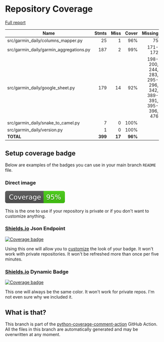 # Repository Coverage

[Full report](https://htmlpreview.github.io/?https://github.com/andgineer/garmin-daily/blob/python-coverage-comment-action-data/htmlcov/index.html)

| Name                                      |    Stmts |     Miss |   Cover |   Missing |
|------------------------------------------ | -------: | -------: | ------: | --------: |
| src/garmin\_daily/columns\_mapper.py      |       25 |        1 |     96% |        75 |
| src/garmin\_daily/garmin\_aggregations.py |      187 |        2 |     99% |   171-172 |
| src/garmin\_daily/google\_sheet.py        |      179 |       14 |     92% |198-200, 244, 283, 295-296, 342, 389-391, 395-396, 476 |
| src/garmin\_daily/snake\_to\_camel.py     |        7 |        0 |    100% |           |
| src/garmin\_daily/version.py              |        1 |        0 |    100% |           |
|                                 **TOTAL** |  **399** |   **17** | **96%** |           |


## Setup coverage badge

Below are examples of the badges you can use in your main branch `README` file.

### Direct image

[![Coverage badge](https://raw.githubusercontent.com/andgineer/garmin-daily/python-coverage-comment-action-data/badge.svg)](https://htmlpreview.github.io/?https://github.com/andgineer/garmin-daily/blob/python-coverage-comment-action-data/htmlcov/index.html)

This is the one to use if your repository is private or if you don't want to customize anything.

### [Shields.io](https://shields.io) Json Endpoint

[![Coverage badge](https://img.shields.io/endpoint?url=https://raw.githubusercontent.com/andgineer/garmin-daily/python-coverage-comment-action-data/endpoint.json)](https://htmlpreview.github.io/?https://github.com/andgineer/garmin-daily/blob/python-coverage-comment-action-data/htmlcov/index.html)

Using this one will allow you to [customize](https://shields.io/endpoint) the look of your badge.
It won't work with private repositories. It won't be refreshed more than once per five minutes.

### [Shields.io](https://shields.io) Dynamic Badge

[![Coverage badge](https://img.shields.io/badge/dynamic/json?color=brightgreen&label=coverage&query=%24.message&url=https%3A%2F%2Fraw.githubusercontent.com%2Fandgineer%2Fgarmin-daily%2Fpython-coverage-comment-action-data%2Fendpoint.json)](https://htmlpreview.github.io/?https://github.com/andgineer/garmin-daily/blob/python-coverage-comment-action-data/htmlcov/index.html)

This one will always be the same color. It won't work for private repos. I'm not even sure why we included it.

## What is that?

This branch is part of the
[python-coverage-comment-action](https://github.com/marketplace/actions/python-coverage-comment)
GitHub Action. All the files in this branch are automatically generated and may be
overwritten at any moment.